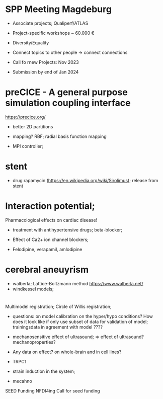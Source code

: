 # SPP Meeting Magdeburg

- Associate projects; Qualiperf/ATLAS
- Project-specific workshops ~ 60.000 €
- Diversity/Equality

- Connect topics to other people -> connect connections

- Call fo rnew Projects: Nov 2023
- Submission by end of Jan 2024


#  preCICE - A general purpose simulation coupling interface
https://precice.org/

- better 2D partitions
- mapping? RBF; radial basis function mapping

- MPI controller; 

# stent
- drug rapamycin (https://en.wikipedia.org/wiki/Sirolimus); release from stent


# Interaction potential;
Pharmacological effects on cardiac disease!
- treatment with antihypertensive drugs; beta-blocker; 

- Effect of Ca2+ ion channel blockers; 
- Felodipine, verapamil, amlodipine

# cerebral aneuyrism
- walberla; Lattice-Boltzmann method
https://www.walberla.net/
- windkessel models; 

# 
Multimodel registration; Circle of Willis registration; 

- questions: on model calibration on the hyper/hypo conditions? How does it look like if only use subset of data for validation of model; trainingsdata in agreement with model
????

- mechanosensitive effect of ultrasound; => effect of ultrasound? mechanoproperties?
- Any data on effect? on whole-brain and in cell lines?
- TRPC1
- strain induction in the system; 
- mecahno


SEED Funding NFDI4ing Call for seed funding
